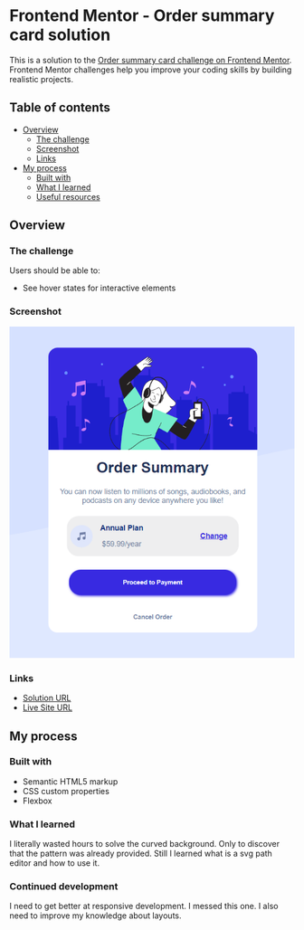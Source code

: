 # Frontend Mentor - Order summary card solution

This is a solution to the [Order summary card challenge on Frontend Mentor](https://www.frontendmentor.io/challenges/order-summary-component-QlPmajDUj). Frontend Mentor challenges help you improve your coding skills by building realistic projects. 

## Table of contents

- [Overview](#overview)
  - [The challenge](#the-challenge)
  - [Screenshot](#screenshot)
  - [Links](#links)
- [My process](#my-process)
  - [Built with](#built-with)
  - [What I learned](#what-i-learned)
  - [Useful resources](#useful-resources)


## Overview

### The challenge

Users should be able to:

- See hover states for interactive elements

### Screenshot

![](./images/ss.png)

### Links

- [Solution URL](https://github.com/frkanyilmaz2/order-summary-component)
- [Live Site URL](https://frkanyilmaz2.github.io/order-summary-component/)

## My process

### Built with

- Semantic HTML5 markup
- CSS custom properties
- Flexbox

### What I learned

I literally wasted hours to solve the curved background. Only to discover that the pattern was already provided. Still I learned what is a svg path editor and how to use it. 

### Continued development

I need to get better at responsive development. I messed this one. I also need to improve my knowledge about layouts.

